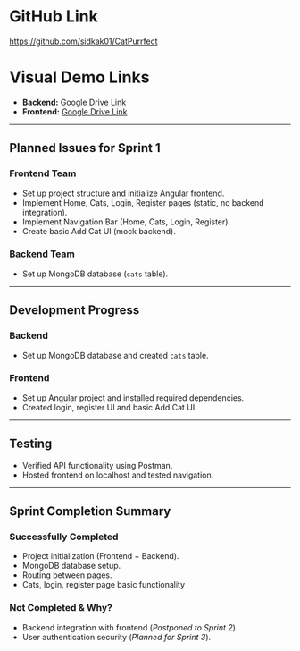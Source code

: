 # GitHub Link
https://github.com/sidkak01/CatPurrfect

# Visual Demo Links
- **Backend:** [Google Drive Link](https://drive.google.com/file/d/1-7Fg4Wd_QKcl9q6qv0VhbamI8btN7_Mg/view?usp=drive_link)
- **Frontend:** [Google Drive Link](https://drive.google.com/file/d/1-7Fg4Wd_QKcl9q6qv0VhbamI8btN7_Mg/view?usp=drive_link)

---

## Planned Issues for Sprint 1

### Frontend Team
- Set up project structure and initialize Angular frontend.
- Implement Home, Cats, Login, Register pages (static, no backend integration).
- Implement Navigation Bar (Home, Cats, Login, Register).
- Create basic Add Cat UI (mock backend).

### Backend Team
- Set up MongoDB database (`cats` table).

---

## Development Progress

### Backend
- Set up MongoDB database and created `cats` table.

### Frontend
- Set up Angular project and installed required dependencies.
- Created login, register UI and basic Add Cat UI.

---

## Testing
- Verified API functionality using Postman.
- Hosted frontend on localhost and tested navigation.

---

## Sprint Completion Summary

### Successfully Completed
- Project initialization (Frontend + Backend).
- MongoDB database setup.
- Routing between pages.
- Cats, login, register page basic functionality

### Not Completed & Why?
- Backend integration with frontend (*Postponed to Sprint 2*).
- User authentication security (*Planned for Sprint 3*).
